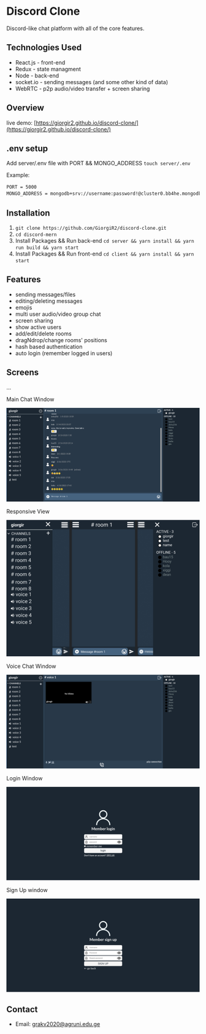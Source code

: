 ﻿# Discord Clone

Discord-like chat platform with all of the core features.

## Technologies Used
* React.js - front-end
* Redux - state managment
* Node - back-end
* socket.io - sending messages (and some other kind of data)
* WebRTC - p2p audio/video transfer + screen sharing

## Overview

live demo: [https://giorgir2.github.io/discord-clone/](https://giorgir2.github.io/discord-clone/)

## .env setup
Add server/.env file with PORT && MONGO_ADDRESS ```touch server/.env```

Example:
```sh
PORT = 5000
MONGO_ADDRESS = mongodb+srv://username:password!@cluster0.bb4he.mongodb.net/myFirstDatabase?retryWrites=true&w=majority
```

## Installation

1. ```git clone https://github.com/GiorgiR2/discord-clone.git```
2. ```cd discord-mern```
3. Install Packages && Run back-end ```cd server && yarn install && yarn run build && yarn start```
4. Install Packages && Run front-end ```cd client && yarn install && yarn start```

## Features

* sending messages/files
* editing/deleting messages
* emojis
* multi user audio/video group chat
* screen sharing
* show active users
* add/edit/delete rooms
* dragNdrop/change rooms' positions
* hash based authentication
* auto login (remember logged in users)

## Screens
...

Main Chat Window

![alt text](https://raw.githubusercontent.com/GiorgiR2/discord-clone/master/screens/main.png)

Responsive View

![alt text](https://raw.githubusercontent.com/GiorgiR2/discord-clone/master/screens/responsive-screen.png)

Voice Chat Window

![alt text](https://raw.githubusercontent.com/GiorgiR2/discord-clone/master/screens/voice.png)

Login Window

![alt text](https://raw.githubusercontent.com/GiorgiR2/discord-clone/master/screens/login.png)

Sign Up window

![alt text](https://raw.githubusercontent.com/GiorgiR2/discord-clone/master/screens/signup.png)

## Contact

* Email: grakv2020@agruni.edu.ge

